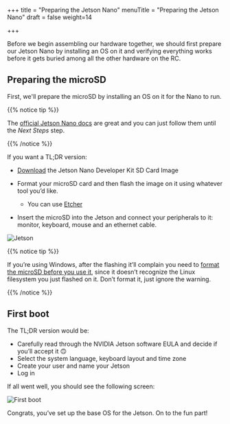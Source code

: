 +++
title = "Preparing the Jetson Nano"
menuTitle = "Preparing the Jetson Nano"
draft = false
weight=14

+++

Before we begin assembling our hardware together, we should first prepare our Jetson Nano by installing an OS on it and verifying everything works before it gets buried among all the other hardware on the RC.

## Preparing the microSD

First, we'll prepare the microSD by installing an OS on it for the Nano to run.

{{% notice tip %}}

The [official Jetson Nano docs](https://developer.nvidia.com/embedded/learn/get-started-jetson-nano-devkit) are great and you can just follow them until the *Next Steps* step.

{{% /notice %}}

If you want a TL;DR version:

- [Download](https://developer.nvidia.com/jetson-nano-sd-card-image-r322) the Jetson Nano Developer Kit SD Card Image
- Format your microSD card and then flash the image on it using whatever tool you’d like. 
  - You can use [Etcher](https://www.balena.io/etcher)

- Insert the microSD into the Jetson and connect your peripherals to it: monitor, keyboard, mouse and an ethernet cable.

![Jetson](/images/jetson%20animation.gif)

{{% notice tip %}}

If you’re using Windows, after the flashing it’ll complain you need to [format the microSD before you use it](https://github.com/balena-io/etcher/issues/2024), since it doesn’t recognize the Linux filesystem you just flashed on it. Don’t format it, just ignore the warning.

{{% /notice %}}

## First boot

The TL;DR version would be:

- Carefully read through the NVIDIA Jetson software EULA and decide if you’ll accept it 🙃
- Select the system language, keyboard layout and time zone
- Create your user and name your Jetson
- Log in

If all went well, you should see the following screen:

![First boot](/images/first%20boot.png)

Congrats, you’ve set up the base OS for the Jetson. On to the fun part!

